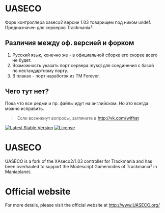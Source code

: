 UASECO
======
Форк контроллера xaseco2 версии 1.03 товарищем под ником undef. Предназначен для серверов Trackmania².

Различия между оф. версией и форком
-----------------------------------
1. Русский язык, конечно же - в официальной сборке его скорее всего не будет.
2. Возможность указать порт сервера mysql для соединения с базой по нестандартному порту.
3. В планах - порт наработок из TM Forever.

Чего тут нет?
-------------
Пока что все редми и пр. файлы идут на английском. Но это всегда можно исправить.

> Если возникнут вопросы, загляните в <http://vk.com/wifhat>

[![Latest Stable Version](https://poser.pugx.org/undeflabs/uaseco/v/stable?format=flat-square)](https://packagist.org/packages/undeflabs/uaseco)
[![License](https://poser.pugx.org/undeflabs/uaseco/license?format=flat-square)](https://packagist.org/packages/undeflabs/uaseco)

UASECO
======

UASECO is a fork of the XAseco2/1.03 controller for Trackmania and has been overhauled to support the Modescript Gamemodes of Trackmania² in Maniaplanet.


Official website
================

For more details, please visit the official website at http://www.UASECO.org/

